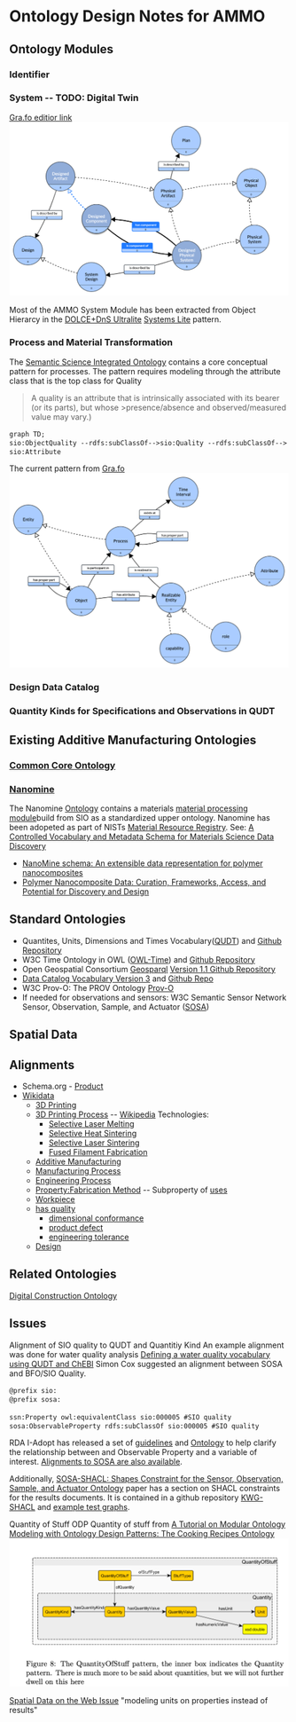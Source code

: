 # Ontology Design Notes for AMMO

## Ontology Modules

### Identifier

### System -- TODO: Digital Twin

[Gra.fo editior link](https://app.gra.fo/editor/6a523737-eebd-45a4-9759-a262b295400c/public?token=b54149d4001ecfc073bc4c5d9ea3ab0b6f7142f21eb054d278fa1a9204feb9a0)
![Grafo Pattern](./grafo/system.png)

Most of the AMMO System Module has been extracted from Object Hierarcy in the [DOLCE+DnS Ultralite](http://ontologydesignpatterns.org/wiki/Ontology%3ADOLCE%2BDnS_Ultralite) [Systems Lite](http://www.ontologydesignpatterns.org/ont/dul/SystemsLite.owl) pattern.

### Process and Material Transformation

The [Semantic Science Integrated Ontology](https://jbiomedsem.biomedcentral.com/articles/10.1186/2041-1480-5-14) contains a core conceptual pattern for processes. The pattern requires modeling through the attribute class that is the top class for Quality

> A quality is an attribute that is intrinsically associated with its bearer (or its parts), but whose >presence/absence and observed/measured value may vary.)

```mermaid
graph TD;
sio:ObjectQuality --rdfs:subClassOf-->sio:Quality --rdfs:subClassOf--> sio:Attribute
```

The current pattern from [Gra.fo](https://app.gra.fo/editor/0bf9d8f7-ae73-4eea-bc99-041019393f00/public?token=2ce85b55b60d147750e9fb8ca646aef545522deeebee6a99648cbbd6087e95b9)
![Grafo Pattern](./grafo/Process.png)

### Design Data Catalog

### Quantity Kinds for Specifications and Observations in QUDT

## Existing Additive Manufacturing Ontologies

### [Common Core Ontology](https://github.com/CommonCoreOntology/CommonCoreOntologies)

### [Nanomine](https://github.com/tetherless-world/nanomine-ontology)

The Nanomine [Ontology](https://raw.githubusercontent.com/tetherless-world/nanomine-ontology/master/nanomine.ttl) contains a materials [material processing module](https://raw.githubusercontent.com/tetherless-world/nanomine-ontology/master/materials_processing.ttl)build from SIO as a standardized upper ontology. Nanomine has been adopeted as part of NISTs [Material Resource Registry](https://materials.registry.nist.gov/). See: [A Controlled Vocabulary and Metadata Schema for Materials Science Data Discovery](https://tsapps.nist.gov/publication/get_pdf.cfm?pub_id%3D929119)

- [NanoMine schema: An extensible data representation for polymer nanocomposites](https://aip.scitation.org/doi/abs/10.1063/1.5046839)
- [Polymer Nanocomposite Data: Curation, Frameworks, Access, and Potential for Discovery and Design](https://pubs.acs.org/doi/10.1021/acsmacrolett.0c00264)

## Standard Ontologies

- Quantites, Units, Dimensions and Times Vocabulary([QUDT](http://www.qudt.org/)) and [Github Repository](https://github.com/qudt/qudt-public-repo)
- W3C Time Ontology in OWL ([OWL-Time](https://www.w3.org/TR/owl-time/)) and [Github Repository](https://github.com/w3c/sdw/tree/gh-pages/time)
- Open Geospatial Consortium [Geosparql](https://opengeospatial.github.io/ogc-geosparql/geosparql11/index.html) [Version 1.1 Github Repository](https://github.com/opengeospatial/ogc-geosparql/tree/master/1.1)
- [Data Catalog Vocabulary Version 3](https://www.w3.org/TR/vocab-dcat-3/) and [Github Repo](https://github.com/w3c/dxwg)
- W3C Prov-O: The PROV Ontology [Prov-O](https://www.w3.org/TR/prov-o/)
- If needed for observations and sensors: W3C Semantic Sensor Network Sensor, Observation, Sample, and Actuator ([SOSA](https://www.w3.org/TR/vocab-ssn/))

## Spatial Data

## Alignments

- Schema.org - [Product](https://schema.org/Product)
- [Wikidata](https://www.wikidata.org/wiki/Wikidata:Main_Page)
  - [3D Printing](https://www.wikidata.org/wiki/Q229367)
  - [3D Printing Process](https://www.wikidata.org/wiki/Q30592743) -- [Wikipedia](https://en.wikipedia.org/wiki/3D_printing_processes#Processes)
    Technologies:
    - [Selective Laser Melting](https://www.wikidata.org/wiki/Q2267983)
    - [Selective Heat Sintering](https://www.wikidata.org/wiki/Q16964377)
    - [Selective Laser Sintering](https://www.wikidata.org/wiki/Q428412)
    - [Fused Filament Fabrication](https://www.wikidata.org/wiki/Q428412)
  - [Additive Manufacturing](https://www.wikidata.org/wiki/Q360931)
  - [Manufacturing Process](https://www.wikidata.org/wiki/Q1408288)
  - [Engineering Process](https://www.wikidata.org/wiki/Q10843872)
  - [Property:Fabrication Method](https://www.wikidata.org/wiki/Property:P2079) -- Subproperty of [uses](https://www.wikidata.org/wiki/Property:P2283)
  - [Workpiece](https://www.wikidata.org/wiki/Q2560552)
  - [has quality](https://www.wikidata.org/wiki/Property:P1552)
    - [dimensional conformance](https://www.wikidata.org/wiki/Q1914776)
    - [product defect](https://www.wikidata.org/wiki/Q1138598)
    - [engineering tolerance](https://www.wikidata.org/wiki/Q950292)
  - [Design](https://www.wikidata.org/wiki/Q82604)

## Related Ontologies

[Digital Construction Ontology](https://digitalconstruction.github.io/v/0.3/index.html)

## Issues

Alignment of SIO quality to QUDT and Quantitiy Kind
An example alignment was done for water quality analysis
[Defining a water quality vocabulary using QUDT
and ChEBI](https://www.mssanz.org.au/modsim2013/L6/simons.pdf)
Simon Cox suggested an alignment between SOSA and BFO/SIO Quality.

```turtle
@prefix sio:
@prefix sosa:

ssn:Property owl:equivalentClass sio:000005 #SIO quality
sosa:ObservableProperty rdfs:subClassOf sio:000005 #SIO quality
```

RDA I-Adopt has released a set of [guidelines](https://doi.org/10.15497/RDA00071) and [Ontology](https://i-adopt.github.io/index.html) to help clarify the relationship between and Observable Property and a variable of interest. [Alignments to SOSA are also available](https://github.com/i-adopt).

Additionally, [SOSA-SHACL: Shapes Constraint for the Sensor, Observation, Sample, and Actuator Ontology](https://dl.acm.org/doi/fullHtml/10.1145/3502223.3502235) paper has a section on SHACL constraints for the results documents. It is contained in a github repository [KWG-SHACL](https://github.com/KnowWhereGraph/KWG-SHACL) and [example test graphs](https://github.com/KnowWhereGraph/KWG-SHACL/tree/main/test/example-graphs).

Quantity of Stuff ODP
Quantity of stuff from [A Tutorial on Modular Ontology Modeling with Ontology Design Patterns:
The Cooking Recipes Ontology](https://daselab.cs.ksu.edu/sites/default/files/mom-recipes-example.pdf)
![Quantity of stuff](./grafo/quantityofstuff.png)

[Spatial Data on the Web Issue](https://github.com/w3c/sdw/issues/1267) "modeling units on properties instead of results"
